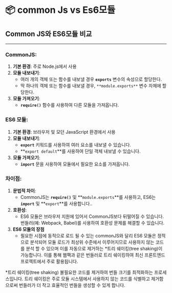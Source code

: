 # 📦️ common Js vs Es6모듈

## Common JS와 **ES6모듈** 비교

---

### **CommonJS:**

1. **기본 환경**: 주로 Node.js에서 사용
2. **모듈 내보내기**:
   - 여러 개의 객체 또는 함수를 내보낼 경우 **`exports`** 변수의 속성으로 할당한다.
   - 딱 하나의 객체 또는 함수를 내보낼 경우, `**module.exports**` 변수 자체에 할당한다.
3. **모듈 가져오기**:
   - **`require()`** 함수를 사용하여 다른 모듈을 가져옵니다.

### **ES6 모듈:**

1. **기본 환경**: 브라우저 및 모던 JavaScript 환경에서 사용
2. **모듈 내보내기**:
   - **`export`** 키워드를 사용하여 여러 요소를 내보낼 수 있습니다.
   - **`export default`**를 사용하여 단일 객체 내보낼 수 있습니다.
3. **모듈 가져오기**:
   - **`import`** 문을 사용하여 모듈에서 필요한 요소를 가져옵니다.

### **차이점:**

1. **문법적 차이**:
   - CommonJS는 **`require()`** 및 **`module.exports`**를 사용하고, ES6는 **`import`** 및 **`export`**를 사용합니다..
2. **호환성**:
   - ES6 모듈은 브라우저 지원에 있어서 CommonJS보다 뒤떨어질 수 있습니다. 번들러(예: Webpack, Babel)를 사용하여 호환성 문제를 해결할 수 있습니다.
3. **ES6 모듈의 장점**
   - 필요한 시점에 동적으로 로드 될 수 있는 commonJS와 달리 ES6 모듈은 정적으로 분석되어 모듈 로드가 최상위 수준에서 이루어지므로 사용하지 않는 코드를 분석 할 수 있으며 이를 자동으로 제거하는 \*트리 쉐이킹(tree shaking)이 가능합니다. 이를 통해 웹팩과 같은 번들러로 트리 쉐이킹하여 최신 프론트엔드 프로젝트에서 주로 활용됩니다.

\*트리 쉐이킹(tree shaking)
불필요한 코드를 제거하여 번들 크기를 최적화하는 프로세스입니다. 트리 쉐이킹은 주로 모듈 시스템에서 사용하지 않는 코드를 식별하고 제거함으로써 번들러가 더 작고 효율적인 번들을 생성할 수 있게 합니다.
